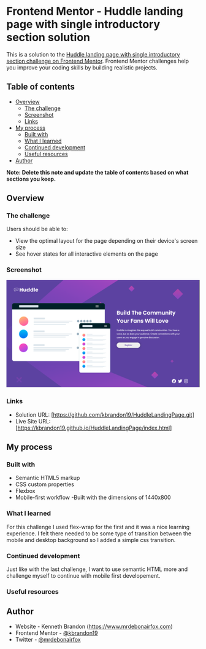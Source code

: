 # Frontend Mentor - Huddle landing page with single introductory section solution

This is a solution to the [Huddle landing page with single introductory section challenge on Frontend Mentor](https://www.frontendmentor.io/challenges/huddle-landing-page-with-a-single-introductory-section-B_2Wvxgi0). Frontend Mentor challenges help you improve your coding skills by building realistic projects. 

## Table of contents

- [Overview](#overview)
  - [The challenge](#the-challenge)
  - [Screenshot](#screenshot)
  - [Links](#links)
- [My process](#my-process)
  - [Built with](#built-with)
  - [What I learned](#what-i-learned)
  - [Continued development](#continued-development)
  - [Useful resources](#useful-resources)
- [Author](#author)


**Note: Delete this note and update the table of contents based on what sections you keep.**

## Overview

### The challenge

Users should be able to:

- View the optimal layout for the page depending on their device's screen size
- See hover states for all interactive elements on the page

### Screenshot

![](/images/desktop_screenshot.png)



### Links

- Solution URL: [https://github.com/kbrandon19/HuddleLandingPage.git]
- Live Site URL: [https://kbrandon19.github.io/HuddleLandingPage/index.html]

## My process

### Built with

- Semantic HTML5 markup
- CSS custom properties
- Flexbox
- Mobile-first workflow
-Built with the dimensions of 1440x800




### What I learned

For this challenge I used flex-wrap for the first and it was a nice learning experience. I felt there needed to be some type of transition between the mobile and desktop background so I added a simple css transition.



### Continued development

Just like with the last challenge, I want to use semantic HTML more and challenge myself to continue with mobile first developement.

### Useful resources


## Author

- Website - Kenneth Brandon (https://www.mrdebonairfox.com)
- Frontend Mentor - [@kbrandon19](https://www.frontendmentor.io/profile/kbrandon19)
- Twitter - [@mrdebonairfox](https://www.twitter.com/mrdebonairfox)



